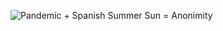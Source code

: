 ![Pandemic + Spanish Summer Sun = Anonimity](https://www.dropbox.com/s/jj2e3sdxzvv7czx/2021-06-29%2012.58.51.jpg?dl=0)
